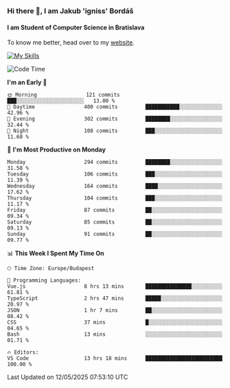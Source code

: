 ### Hi there 👋, I am Jakub 'igniss' Bordáš

#### I am Student of Computer Science in Bratislava
To know me better, head over to my [website](https://bordas.sk).

[![My Skills](https://skillicons.dev/icons?i=js,typescript,html,css,figma,svelte,vue,next,postgresql,nest,express,nodejs)](https://bordas.sk)


<!--START_SECTION:waka-->
![Code Time](http://img.shields.io/badge/Code%20Time-1%2C885%20hrs%2034%20mins-blue)

**I'm an Early 🐤** 

```text
🌞 Morning                121 commits         ███░░░░░░░░░░░░░░░░░░░░░░   13.00 % 
🌆 Daytime                400 commits         ███████████░░░░░░░░░░░░░░   42.96 % 
🌃 Evening                302 commits         ████████░░░░░░░░░░░░░░░░░   32.44 % 
🌙 Night                  108 commits         ███░░░░░░░░░░░░░░░░░░░░░░   11.60 % 
```
📅 **I'm Most Productive on Monday** 

```text
Monday                   294 commits         ████████░░░░░░░░░░░░░░░░░   31.58 % 
Tuesday                  106 commits         ███░░░░░░░░░░░░░░░░░░░░░░   11.39 % 
Wednesday                164 commits         ████░░░░░░░░░░░░░░░░░░░░░   17.62 % 
Thursday                 104 commits         ███░░░░░░░░░░░░░░░░░░░░░░   11.17 % 
Friday                   87 commits          ██░░░░░░░░░░░░░░░░░░░░░░░   09.34 % 
Saturday                 85 commits          ██░░░░░░░░░░░░░░░░░░░░░░░   09.13 % 
Sunday                   91 commits          ██░░░░░░░░░░░░░░░░░░░░░░░   09.77 % 
```


📊 **This Week I Spent My Time On** 

```text
🕑︎ Time Zone: Europe/Budapest

💬 Programming Languages: 
Vue.js                   8 hrs 13 mins       ███████████████░░░░░░░░░░   61.81 % 
TypeScript               2 hrs 47 mins       █████░░░░░░░░░░░░░░░░░░░░   20.97 % 
JSON                     1 hr 7 mins         ██░░░░░░░░░░░░░░░░░░░░░░░   08.42 % 
CSS                      37 mins             █░░░░░░░░░░░░░░░░░░░░░░░░   04.65 % 
Bash                     13 mins             ░░░░░░░░░░░░░░░░░░░░░░░░░   01.71 % 

🔥 Editors: 
VS Code                  13 hrs 18 mins      █████████████████████████   100.00 % 
```


 Last Updated on 12/05/2025 07:53:10 UTC
<!--END_SECTION:waka-->

